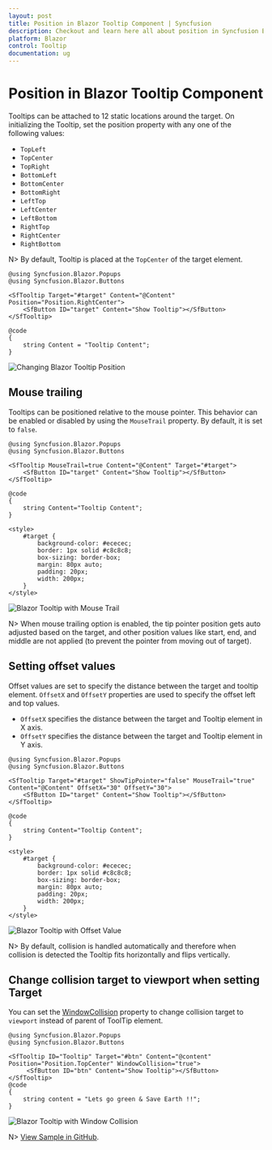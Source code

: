 ```yaml
---
layout: post
title: Position in Blazor Tooltip Component | Syncfusion
description: Checkout and learn here all about position in Syncfusion Blazor Tooltip component and much more details.
platform: Blazor
control: Tooltip
documentation: ug
---
```


# Position in Blazor Tooltip Component

Tooltips can be attached to 12 static locations around the target. On initializing the Tooltip, set the position property with any one of the following values:

* `TopLeft`
* `TopCenter`
* `TopRight`
* `BottomLeft`
* `BottomCenter`
* `BottomRight`
* `LeftTop`
* `LeftCenter`
* `LeftBottom`
* `RightTop`
* `RightCenter`
* `RightBottom`

N> By default, Tooltip is placed at the `TopCenter` of the target element.

```cshtml
@using Syncfusion.Blazor.Popups
@using Syncfusion.Blazor.Buttons

<SfTooltip Target="#target" Content="@Content" Position="Position.RightCenter">
    <SfButton ID="target" Content="Show Tooltip"></SfButton>
</SfTooltip>

@code
{
    string Content = "Tooltip Content";
}
```

![Changing Blazor Tooltip Position](images/blazor-tooltip-position.gif)

## Mouse trailing

Tooltips can be positioned relative to the mouse pointer. This behavior can be enabled or disabled by using the `MouseTrail` property. By default, it is set to `false`.

```cshtml
@using Syncfusion.Blazor.Popups
@using Syncfusion.Blazor.Buttons

<SfTooltip MouseTrail=true Content="@Content" Target="#target">
    <SfButton ID="target" Content="Show Tooltip"></SfButton>
</SfTooltip>

@code
{
    string Content="Tooltip Content";
}

<style>
    #target {
        background-color: #ececec;
        border: 1px solid #c8c8c8;
        box-sizing: border-box;
        margin: 80px auto;
        padding: 20px;
        width: 200px;
    }
</style>
```

![Blazor Tooltip with Mouse Trail](images/blazor-tooltip-mouse-trail.gif)

N> When mouse trailing option is enabled, the tip pointer position gets auto adjusted based on the target, and other position values like start, end, and middle are not applied (to prevent the pointer from moving out of target).

## Setting offset values

Offset values are set to specify the distance between the target and tooltip element. `OffsetX` and `OffsetY` properties are used to specify the offset left and top values.

* `OffsetX` specifies the distance between the target and Tooltip element in X axis.
* `OffsetY` specifies the distance between the target and Tooltip element in Y axis.

```cshtml
@using Syncfusion.Blazor.Popups
@using Syncfusion.Blazor.Buttons

<SfTooltip Target="#target" ShowTipPointer="false" MouseTrail="true" Content="@Content" OffsetX="30" OffsetY="30">
    <SfButton ID="target" Content="Show Tooltip"></SfButton>
</SfTooltip>

@code
{
    string Content="Tooltip Content";
}

<style>
    #target {
        background-color: #ececec;
        border: 1px solid #c8c8c8;
        box-sizing: border-box;
        margin: 80px auto;
        padding: 20px;
        width: 200px;
    }
</style>

```

![Blazor Tooltip with Offset Value](images/blazor-tooltip-offset-value.gif)

N> By default, collision is handled automatically and therefore when collision is detected the Tooltip fits horizontally and flips vertically.

## Change collision target to viewport when setting Target

You can set the [WindowCollision](https://help.syncfusion.com/cr/blazor/Syncfusion.Blazor.Popups.SfTooltip.html#Syncfusion_Blazor_Popups_SfTooltip_WindowCollision) property to change collision target to `viewport` instead of parent of ToolTip element.

```cshtml
@using Syncfusion.Blazor.Popups
@using Syncfusion.Blazor.Buttons

<SfTooltip ID="Tooltip" Target="#btn" Content="@content" Position="Position.TopCenter" WindowCollision="true">
     <SfButton ID="btn" Content="Show Tooltip"></SfButton>
</SfTooltip>
@code
{
    string content = "Lets go green & Save Earth !!";
}

```

![Blazor Tooltip with Window Collision](images/blazor-tooltip-window-collision.png)

N> [View Sample in GitHub](https://github.com/SyncfusionExamples/Change-collision-target-to-viewport-in-Blazor-Tooltip).
